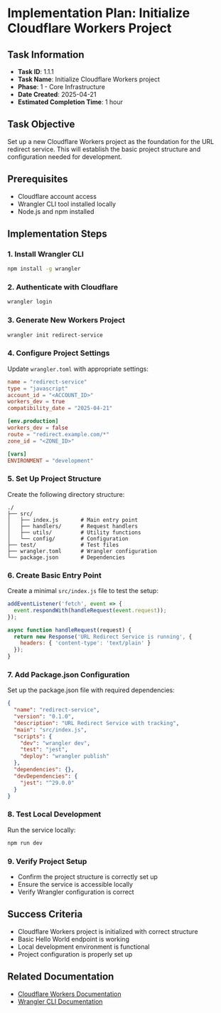 # Implementation Plan: Initialize Cloudflare Workers Project

## Task Information
- **Task ID**: 1.1.1
- **Task Name**: Initialize Cloudflare Workers project
- **Phase**: 1 - Core Infrastructure
- **Date Created**: 2025-04-21
- **Estimated Completion Time**: 1 hour

## Task Objective
Set up a new Cloudflare Workers project as the foundation for the URL redirect service. This will establish the basic project structure and configuration needed for development.

## Prerequisites
- Cloudflare account access
- Wrangler CLI tool installed locally
- Node.js and npm installed

## Implementation Steps

### 1. Install Wrangler CLI
```bash
npm install -g wrangler
```

### 2. Authenticate with Cloudflare
```bash
wrangler login
```

### 3. Generate New Workers Project
```bash
wrangler init redirect-service
```

### 4. Configure Project Settings
Update `wrangler.toml` with appropriate settings:
```toml
name = "redirect-service"
type = "javascript"
account_id = "<ACCOUNT_ID>"
workers_dev = true
compatibility_date = "2025-04-21"

[env.production]
workers_dev = false
route = "redirect.example.com/*"
zone_id = "<ZONE_ID>"

[vars]
ENVIRONMENT = "development"
```

### 5. Set Up Project Structure
Create the following directory structure:
```
./
├── src/
│   ├── index.js       # Main entry point
│   ├── handlers/      # Request handlers
│   ├── utils/         # Utility functions
│   └── config/        # Configuration
├── test/              # Test files
├── wrangler.toml      # Wrangler configuration
└── package.json       # Dependencies
```

### 6. Create Basic Entry Point
Create a minimal `src/index.js` file to test the setup:
```javascript
addEventListener('fetch', event => {
  event.respondWith(handleRequest(event.request));
});

async function handleRequest(request) {
  return new Response('URL Redirect Service is running', {
    headers: { 'content-type': 'text/plain' }
  });
}
```

### 7. Add Package.json Configuration
Set up the package.json file with required dependencies:
```json
{
  "name": "redirect-service",
  "version": "0.1.0",
  "description": "URL Redirect Service with tracking",
  "main": "src/index.js",
  "scripts": {
    "dev": "wrangler dev",
    "test": "jest",
    "deploy": "wrangler publish"
  },
  "dependencies": {},
  "devDependencies": {
    "jest": "^29.0.0"
  }
}
```

### 8. Test Local Development
Run the service locally:
```bash
npm run dev
```

### 9. Verify Project Setup
- Confirm the project structure is correctly set up
- Ensure the service is accessible locally
- Verify Wrangler configuration is correct

## Success Criteria
- Cloudflare Workers project is initialized with correct structure
- Basic Hello World endpoint is working
- Local development environment is functional
- Project configuration is properly set up

## Related Documentation
- [Cloudflare Workers Documentation](https://developers.cloudflare.com/workers/)
- [Wrangler CLI Documentation](https://developers.cloudflare.com/workers/wrangler/)
